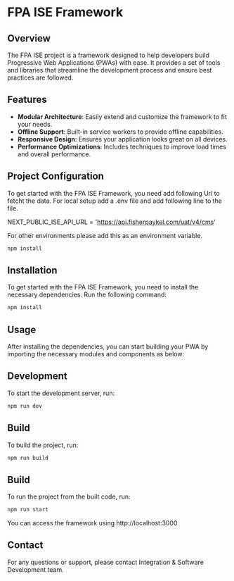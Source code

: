 # FPA ISE Framework
## Overview
The FPA ISE project is a framework designed to help developers build Progressive Web Applications (PWAs) with ease. It provides a set of tools and libraries that streamline the development process and ensure best practices are followed.

## Features
- **Modular Architecture**: Easily extend and customize the framework to fit your needs.
- **Offline Support**: Built-in service workers to provide offline capabilities.
- **Responsive Design**: Ensures your application looks great on all devices.
- **Performance Optimizations**: Includes techniques to improve load times and overall performance.


## Project Configuration
To get started with the FPA ISE Framework, you need add following Url to fetcht the data. For local setup add a .env file and add following line to the file.

NEXT_PUBLIC_ISE_API_URL = 'https://api.fisherpaykel.com/uat/v4/cms'

For other environments please add this as an environment variable.

```bash
npm install
```

## Installation
To get started with the FPA ISE Framework, you need to install the necessary dependencies. Run the following command:

```bash
npm install
```

## Usage
After installing the dependencies, you can start building your PWA by importing the necessary modules and components as below:

## Development
To start the development server, run:

```bash
npm run dev
```

## Build
To build the project, run:

```bash
npm run build
```

## Build
To run the project from the built code, run:

```bash
npm run start
```

You can access the framework using http://localhost:3000

## Contact
For any questions or support, please contact Integration & Software Development team.
